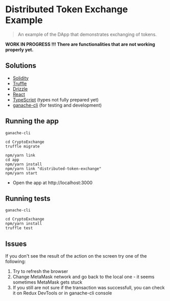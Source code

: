 # Distributed Token Exchange Example

> An example of the DApp that demonstrates exchanging of tokens.

**WORK IN PROGRESS !!! There are functionalities that are not working properly yet.**

## Solutions

- [Solidity](http://solidity.readthedocs.io/en/v0.4.24/)
- [Truffle](https://truffleframework.com/)
- [Drizzle](https://truffleframework.com/docs/drizzle/getting-started)
- [React](https://reactjs.org/)
- [TypeScript](https://www.typescriptlang.org/) (types not fully prepared yet)
- [ganache-cli](https://github.com/trufflesuite/ganache-cli) (for testing and development)

## Running the app

```
ganache-cli

cd CryptoExchange
truffle migrate

npm/yarn link
cd app
npm/yarn install
npm/yarn link "distributed-token-exchange"
npm/yarn start
```

- Open the app at http://localhost:3000

## Running tests

```
ganache-cli

cd CryptoExchange
npm/yarn install
truffle test
```

## Issues

If you don't see the result of the action on the screen try one of the following:

1.  Try to refresh the browser
2.  Change MetaMask network and go back to the local one - it seems sometimes MetaMask gets stuck
3.  If you still are not sure if the transaction was successfull, you can check it on Redux DevTools or in ganache-cli console
